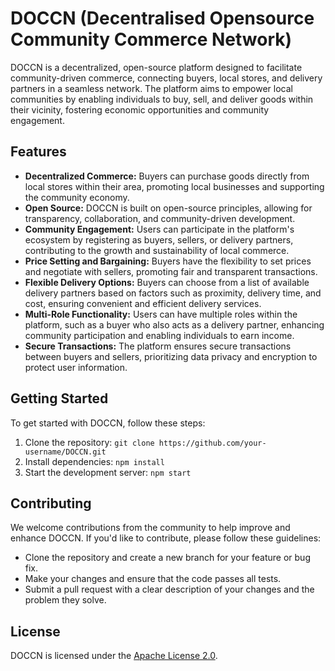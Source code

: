 # DOCCN (Decentralised Opensource Community Commerce Network)

DOCCN is a decentralized, open-source platform designed to facilitate community-driven commerce, connecting buyers, local stores, and delivery partners in a seamless network. The platform aims to empower local communities by enabling individuals to buy, sell, and deliver goods within their vicinity, fostering economic opportunities and community engagement.

## Features

- **Decentralized Commerce:** Buyers can purchase goods directly from local stores within their area, promoting local businesses and supporting the community economy.
- **Open Source:** DOCCN is built on open-source principles, allowing for transparency, collaboration, and community-driven development.
- **Community Engagement:** Users can participate in the platform's ecosystem by registering as buyers, sellers, or delivery partners, contributing to the growth and sustainability of local commerce.
- **Price Setting and Bargaining:** Buyers have the flexibility to set prices and negotiate with sellers, promoting fair and transparent transactions.
- **Flexible Delivery Options:** Buyers can choose from a list of available delivery partners based on factors such as proximity, delivery time, and cost, ensuring convenient and efficient delivery services.
- **Multi-Role Functionality:** Users can have multiple roles within the platform, such as a buyer who also acts as a delivery partner, enhancing community participation and enabling individuals to earn income.
- **Secure Transactions:** The platform ensures secure transactions between buyers and sellers, prioritizing data privacy and encryption to protect user information.

## Getting Started

To get started with DOCCN, follow these steps:

1. Clone the repository: `git clone https://github.com/your-username/DOCCN.git`
2. Install dependencies: `npm install`
3. Start the development server: `npm start`

## Contributing

We welcome contributions from the community to help improve and enhance DOCCN. If you'd like to contribute, please follow these guidelines:

- Clone the repository and create a new branch for your feature or bug fix.
- Make your changes and ensure that the code passes all tests.
- Submit a pull request with a clear description of your changes and the problem they solve.

## License

DOCCN is licensed under the [Apache License 2.0](LICENSE.md).


